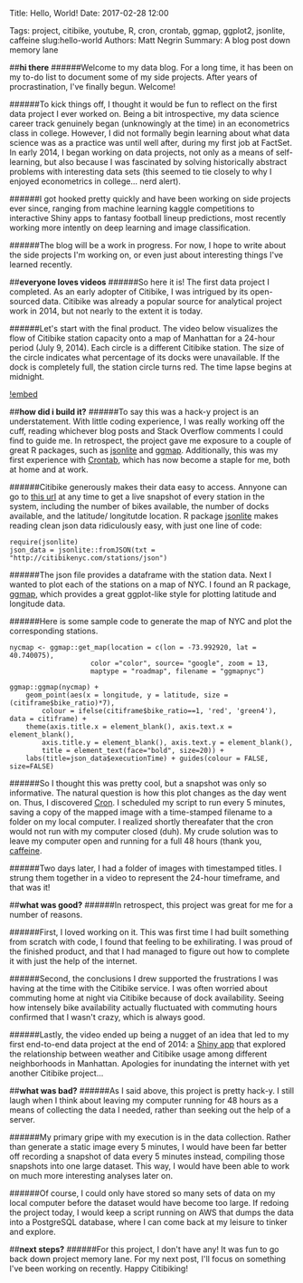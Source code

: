 Title: Hello, World!
Date: 2017-02-28 12:00
<!-- Category: Pelican -->
Tags: project, citibike, youtube, R, cron, crontab, ggmap, ggplot2, jsonlite, caffeine
slug:hello-world
Authors: Matt Negrin
Summary: A blog post down memory lane

##**hi there**
######Welcome to my data blog. For a long time, it has been on my to-do list to document some of my side projects. After years of procrastination, I've finally begun. Welcome!

######To kick things off, I thought it would be fun to reflect on the first data project I ever worked on. Being a bit introspective, my data science career track genuinely began (unknowingly at the time) in an econometrics class in college. However, I did not formally begin learning about what data science was as a practice was until well after, during my first job at FactSet. In early 2014, I began working on data projects, not only as a means of self-learning, but also because I was fascinated by solving historically abstract problems with interesting data sets (this seemed to tie closely to why I enjoyed econometrics in college... nerd alert).

######I got hooked pretty quickly and have been working on side projects ever since, ranging from machine learning kaggle competitions to interactive Shiny apps to fantasy football lineup predictions, most recently working more intently on deep learning and image classification. 

######The blog will be a work in progress. For now, I hope to write about the side projects I'm working on, or even just about interesting things I've learned recently.


##**everyone loves videos**
######So here it is! The first data project I completed. As an early adopter of Citibike, I was intrigued by its open-sourced data. Citibike was already a popular source for analytical project work in 2014, but not nearly to the extent it is today. 

######Let's start with the final product. The video below visualizes the flow of Citibike station capacity onto a map of Manhattan for a 24-hour period (July 9, 2014). Each circle is a different Citibike station. The size of the circle indicates what percentage of its docks were unavailable. If the dock is completely full, the station circle turns red. The time lapse begins at midnight.

[!embed](http://www.youtube.com/watch?v=QxiTnqGxnZg)

##**how did i build it?**
######To say this was a hack-y project is an understatement. With little coding experience, I was really working off the cuff, reading whichever blog posts and Stack Overflow comments I could find to guide me. In retrospect, the project gave me exposure to a couple of great R packages, such as [jsonlite](https://cran.r-project.org/web/packages/jsonlite/jsonlite.pdf) and [ggmap](https://cran.r-project.org/web/packages/ggmap/ggmap.pdf). Additionally, this was my first experience with [Crontab](http://crontab.org/), which has now become a staple for me, both at home and at work.

######Citibike generously makes their data easy to access. Annyone can go to [this url](http://citibikenyc.com/stations/json) at any time to get a live snapshot of every station in the system, including the number of bikes available, the number of docks available, and the latitude/ longitutde location. R package [jsonlite](https://cran.r-project.org/web/packages/jsonlite/jsonlite.pdf) makes reading clean json data ridiculously easy, with just one line of code:

    require(jsonlite)  
    json_data = jsonlite::fromJSON(txt = "http://citibikenyc.com/stations/json")

######The json file provides a dataframe with the station data. Next I wanted to plot each of the stations on a map of NYC. I found an R package, [ggmap](https://cran.r-project.org/web/packages/ggmap/ggmap.pdf), which provides a great ggplot-like style for plotting latitude and longitude data. 

######Here is some sample code to generate the map of NYC and plot the corresponding stations.

    nycmap <- ggmap::get_map(location = c(lon = -73.992920, lat = 40.740075),  
                        color ="color", source= "google", zoom = 13,  
                        maptype = "roadmap", filename = "ggmapnyc")

    ggmap::ggmap(nycmap) +  
        geom_point(aes(x = longitude, y = latitude, size = (citiframe$bike_ratio)*7),  
            colour = ifelse(citiframe$bike_ratio==1, 'red', 'green4'), data = citiframe) +  
        theme(axis.title.x = element_blank(), axis.text.x = element_blank(), 
            axis.title.y = element_blank(), axis.text.y = element_blank(), 
            title = element_text(face="bold", size=20)) +  
        labs(title=json_data$executionTime) + guides(colour = FALSE, size=FALSE)  

######So I thought this was pretty cool, but a snapshot was only so informative. The natural question is how this plot changes as the day went on. Thus, I discovered [Cron](http://crontab.org/). I scheduled my script to run every 5 minutes, saving a copy of the mapped image with a time-stamped filename to a folder on my local computer. I realized shortly thereafater that the cron would not run with my computer closed (duh). My crude solution was to leave my computer open and running for a full 48 hours (thank you, <a href="http://lightheadsw.com/caffeine/" target="_blank">caffeine</a>.

######Two days later, I had a folder of images with timestamped titles. I strung them together in a video to represent the 24-hour timeframe, and that was it!

##**what was good?**
######In retrospect, this project was great for me for a number of reasons. 

######First, I loved working on it. This was first time I had built something from scratch with code, I found that feeling to be exhilirating. I was proud of the finished product, and that I had managed to figure out how to complete it with just the help of the internet.

######Second, the conclusions I drew supported the frustrations I was having at the time with the Citibike service. I was often worried about commuting home at night via Citibike because of dock availability. Seeing how intensely bike availability actually fluctuated with commuting hours confirmed that I wasn't crazy, which is always good. 

######Lastly, the video ended up being a nugget of an idea that led to my first end-to-end data project at the end of 2014: a [Shiny app](https://mattnegrin.shinyapps.io/citibike/) that explored the relationship between weather and Citibike usage among different neighborhoods in Manhattan. Apologies for inundating the internet with yet another Citibike project...

##**what was bad?**
######As I said above, this project is pretty hack-y. I still laugh when I think about leaving my computer running for 48 hours as a means of collecting the data I needed, rather than seeking out the help of a server.

######My primary gripe with my execution is in the data collection. Rather than generate a static image every 5 minutes, I would have been far better off recording a snapshot of data every 5 minutes instead, compiling those snapshots into one large dataset. This way, I would have been able to work on much more interesting analyses later on.

######Of course, I could only have stored so many sets of data on my local computer before the dataset would have become too large. If redoing the project today, I would keep a script running on AWS that dumps the data into a PostgreSQL database, where I can come back at my leisure to tinker and explore.

##**next steps?**
######For this project, I don't have any! It was fun to go back down project memory lane. For my next post, I'll focus on something I've been working on recently. Happy Citibiking!